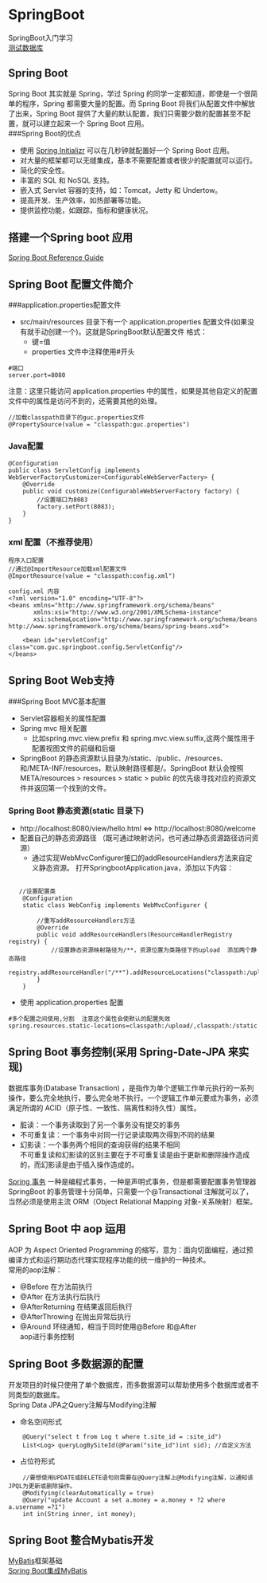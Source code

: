 # SpringBoot
SpringBoot入门学习  
[测试数据库](https://github.com/GuchaoGit/SpringBootMyBatis/blob/master/db)

## Spring Boot 
Spring Boot 其实就是 Spring，学过 Spring 的同学一定都知道，即使是一个很简单的程序，Spring 都需要大量的配置。而 Spring Boot 将我们从配置文件中解放了出来，Spring Boot 提供了大量的默认配置，我们只需要少数的配置甚至不配置，就可以建立起来一个 Spring Boot 应用。  
###Spring Boot的优点  
* 使用 [Spring Initializr](https://start.spring.io/ ) 可以在几秒钟就配置好一个 Spring Boot 应用。
* 对大量的框架都可以无缝集成，基本不需要配置或者很少的配置就可以运行。
* 简化的安全性。
* 丰富的 SQL 和 NoSQL 支持。
* 嵌入式 Servlet 容器的支持，如：Tomcat，Jetty 和 Undertow。
* 提高开发、生产效率，如热部署等功能。
* 提供监控功能，如跟踪，指标和健康状况。

## 搭建一个Spring boot 应用
[Spring Boot Reference Guide](https://docs.spring.io/spring-boot/docs/2.0.4.RELEASE/reference/htmlsingle/#using-boot-dependency-management)

## Spring Boot 配置文件简介
###application.properties配置文件
* src/main/resources 目录下有一个 application.properties 配置文件(如果没有就手动创建一个)。这就是SpringBoot默认配置文件
格式：  
  * 键=值
  * properties 文件中注释使用#开头    
```
#端口
server.port=8080
```
注意：这里只能访问 application.properties 中的属性，如果是其他自定义的配置文件中的属性是访问不到的，还需要其他的处理。
```
//加载classpath目录下的guc.properties文件
@PropertySource(value = "classpath:guc.properties")
```
### Java配置
```
@Configuration
public class ServletConfig implements WebServerFactoryCustomizer<ConfigurableWebServerFactory> {
    @Override
    public void customize(ConfigurableWebServerFactory factory) {
        //设置端口为8083
        factory.setPort(8083);
    }
}
```
### xml 配置（不推荐使用）
```
程序入口配置
//通过@ImportResource加载xml配置文件
@ImportResource(value = "classpath:config.xml")

config.xml 内容
<?xml version="1.0" encoding="UTF-8"?>
<beans xmlns="http://www.springframework.org/schema/beans"
       xmlns:xsi="http://www.w3.org/2001/XMLSchema-instance"
       xsi:schemaLocation="http://www.springframework.org/schema/beans http://www.springframework.org/schema/beans/spring-beans.xsd">

    <bean id="servletConfig" class="com.guc.springboot.config.ServletConfig"/>
</beans>
```

## Spring Boot Web支持
###Spring Boot MVC基本配置
* Servlet容器相关的属性配置
* Spring mvc 相关配置
  *  比如spring.mvc.view.prefix 和 spring.mvc.view.suffix,这两个属性用于配置视图文件的前缀和后缀  
* SpringBoot 的静态资源默认目录为/static、/public、/resources、和/META-INF/resources，默认映射路径都是/。SpringBoot 默认会按照META/resources > resources > static > public 的优先级寻找对应的资源文件并返回第一个找到的文件。
### Spring Boot 静态资源(static 目录下)
* http://localhost:8080/view/hello.html  <=> http://localhost:8080/welcome
* 配置自己的静态资源路径 （既可通过映射访问，也可通过静态资源路径访问资源）
  * 通过实现WebMvcConfigurer接口的addResourceHandlers方法来自定义静态资源。 打开SpringbootApplication.java，添加以下内容：
```
  
   //设置配置类
	@Configuration
	static class WebConfig implements WebMvcConfigurer {

		//重写addResourceHandlers方法
		@Override
		public void addResourceHandlers(ResourceHandlerRegistry registry) {
			//设置静态资源映射路径为/**，资源位置为类路径下的upload  添加两个静态路径
			registry.addResourceHandler("/**").addResourceLocations("classpath:/upload/").addResourceLocations("classpath:/static/");
		}
	}
```
  * 使用 application.properties 配置
 ```
 #多个配置之间使用,分割  注意这个属性会使默认的配置失效
 spring.resources.static-locations=classpath:/upload/,classpath:/static
 ```
  ## Spring Boot 事务控制(采用 Spring-Date-JPA 来实现)
数据库事务(Database Transaction) ，是指作为单个逻辑工作单元执行的一系列操作，要么完全地执行，要么完全地不执行。一个逻辑工作单元要成为事务，必须满足所谓的 ACID（原子性、一致性、隔离性和持久性）属性。  
* 脏读：一个事务读取到了另一个事务没有提交的事务
* 不可重复读：一个事务中对同一行记录读取两次得到不同的结果
* 幻影读：一个事务两个相同的查询获得的结果不相同  
不可重复读和幻影读的区别主要在于不可重复读是由于更新和删除操作造成的，而幻影读是由于插入操作造成的。  

[Spring 事务](https://github.com/GuchaoGit/firstSpring.git) 一种是编程式事务，一种是声明式事务，但是都需要配置事务管理器  
SpringBoot 的事务管理十分简单，只需要一个@Transactional 注解就可以了，当然必须是使用主流 ORM（Object Relational Mapping 对象-关系映射）框架。

## Spring Boot 中 aop 运用
AOP 为 Aspect Oriented Programming 的缩写，意为：面向切面编程，通过预编译方式和运行期动态代理实现程序功能的统一维护的一种技术。  
常用的aop注解：  
* @Before 在方法前执行
* @After 在方法执行后执行
* @AfterReturning 在结果返回后执行
* @AfterThrowing 在抛出异常后执行
* @Around 环绕通知，相当于同时使用@Before 和@After  
aop进行事务控制

## Spring Boot 多数据源的配置
开发项目的时候只使用了单个数据库，而多数据源可以帮助使用多个数据库或者不同类型的数据库。  
Spring Data JPA之Query注解与Modifying注解
* 命名空间形式
```
    @Query("select t from Log t where t.site_id = :site_id")
    List<Log> queryLogBySiteId(@Param("site_id")int sid); //自定义方法
```
* 占位符形式
```
    //要想使用UPDATE或DELETE语句则需要在@Query注解上@Modifying注解，以通知该JPQL为更新或删除操作。
    @Modifying(clearAutomatically = true)
    @Query("update Account a set a.money = a.money + ?2 where a.username =?1")
    int in(String inner, int money);
```

## Spring Boot 整合Mybatis开发
[MyBatis](https://github.com/GuchaoGit/MyBatis.git)框架基础  
[Spring Boot集成MyBatis](https://github.com/GuchaoGit/SpringBootMyBatis.git)

